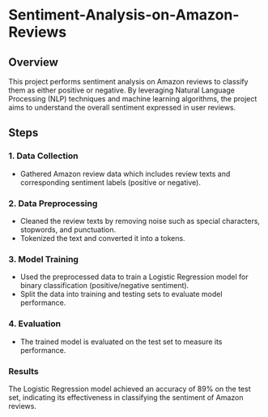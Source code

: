 # Sentiment-Analysis-on-Amazon-Reviews
## Overview
This project performs sentiment analysis on Amazon reviews to classify them as either positive or negative. By leveraging Natural Language Processing (NLP) techniques and machine learning algorithms, the project aims to understand the overall sentiment expressed in user reviews.
## Steps
### 1. Data Collection
* Gathered Amazon review data which includes review texts and corresponding sentiment labels (positive or negative).
### 2. Data Preprocessing
* Cleaned the review texts by removing noise such as special characters, stopwords, and punctuation.
* Tokenized the text and converted it into a tokens.
### 3. Model Training
* Used the preprocessed data to train a Logistic Regression model for binary classification (positive/negative sentiment).
* Split the data into training and testing sets to evaluate model performance.
### 4. Evaluation
* The trained model is evaluated on the test set to measure its performance.
### Results
The Logistic Regression model achieved an accuracy of 89% on the test set, indicating its effectiveness in classifying the sentiment of Amazon reviews.
